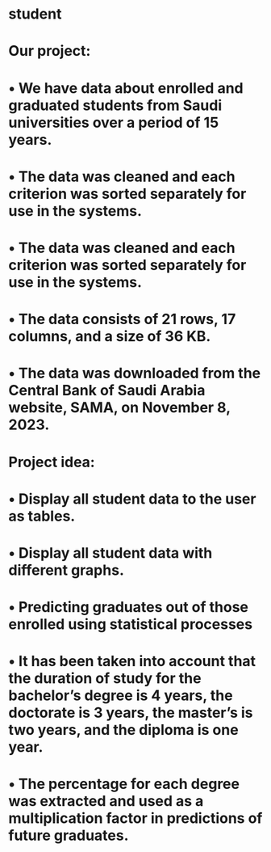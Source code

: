 # student
# Our project:
# • We have data about enrolled and graduated students from Saudi universities over a period of 15 years.
# • The data was cleaned and each criterion was sorted separately for use in the systems.
# • The data was cleaned and each criterion was sorted separately for use in the systems.
# • The data consists of 21 rows, 17 columns, and a size of 36 KB.
# • The data was downloaded from the Central Bank of Saudi Arabia website, SAMA, on November 8, 2023.

# Project idea:
# • Display all student data to the user as tables.
# • Display all student data with different graphs.
# • Predicting graduates out of those enrolled using statistical processes
# • It has been taken into account that the duration of study for the bachelor’s degree is 4  years, the doctorate is 3 years, the master’s is two years, and the diploma is one year.
# • The percentage for each degree was extracted and used as a multiplication factor in  predictions of future graduates.
